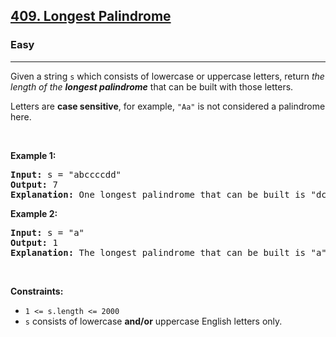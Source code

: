 <h2><a href="https://leetcode.com/problems/longest-palindrome/">409. Longest Palindrome</a></h2><h3>Easy</h3><hr><div style="user-select: auto;"><p style="user-select: auto;">Given a string <code style="user-select: auto;">s</code> which consists of lowercase or uppercase letters, return <em style="user-select: auto;">the length of the <strong style="user-select: auto;">longest palindrome</strong></em>&nbsp;that can be built with those letters.</p>

<p style="user-select: auto;">Letters are <strong style="user-select: auto;">case sensitive</strong>, for example,&nbsp;<code style="user-select: auto;">"Aa"</code> is not considered a palindrome here.</p>

<p style="user-select: auto;">&nbsp;</p>
<p style="user-select: auto;"><strong style="user-select: auto;">Example 1:</strong></p>

<pre style="position: relative; user-select: auto;"><strong style="user-select: auto;">Input:</strong> s = "abccccdd"
<strong style="user-select: auto;">Output:</strong> 7
<strong style="user-select: auto;">Explanation:</strong> One longest palindrome that can be built is "dccaccd", whose length is 7.
<div class="open_grepper_editor" title="Edit &amp; Save To Grepper" style="user-select: auto;"></div></pre>

<p style="user-select: auto;"><strong style="user-select: auto;">Example 2:</strong></p>

<pre style="position: relative; user-select: auto;"><strong style="user-select: auto;">Input:</strong> s = "a"
<strong style="user-select: auto;">Output:</strong> 1
<strong style="user-select: auto;">Explanation:</strong> The longest palindrome that can be built is "a", whose length is 1.
<div class="open_grepper_editor" title="Edit &amp; Save To Grepper" style="user-select: auto;"></div></pre>

<p style="user-select: auto;">&nbsp;</p>
<p style="user-select: auto;"><strong style="user-select: auto;">Constraints:</strong></p>

<ul style="user-select: auto;">
	<li style="user-select: auto;"><code style="user-select: auto;">1 &lt;= s.length &lt;= 2000</code></li>
	<li style="user-select: auto;"><code style="user-select: auto;">s</code> consists of lowercase <strong style="user-select: auto;">and/or</strong> uppercase English&nbsp;letters only.</li>
</ul>
</div>